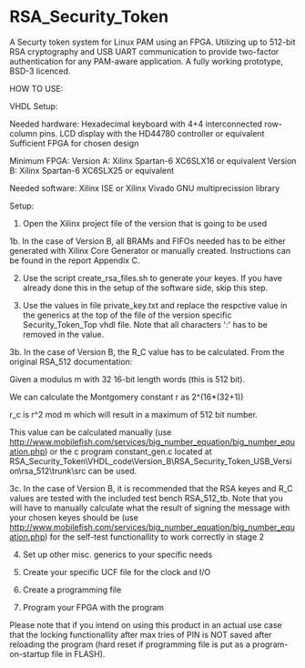 # RSA_Security_Token
A Securty token system for Linux PAM using an FPGA. Utilizing up to 512-bit RSA cryptography and USB UART communication to provide two-factor authentication for any PAM-aware application. A fully working prototype, BSD-3 licenced.

HOW TO USE:

VHDL Setup:

Needed hardware:
Hexadecimal keyboard with 4+4 interconnected row-column pins. 
LCD display with the HD44780 controller or equivalent
Sufficient FPGA for chosen design

Minimum FPGA:
Version A: Xilinx Spartan-6 XC6SLX16 or equivalent
Version B: Xilinx Spartan-6 XC6SLX25 or equivalent

Needed software: 
Xilinx ISE or Xilinx Vivado
GNU multiprecission library

Setup:
1. Open the Xilinx project file of the version that is going to be used

1b. In the case of Version B, all BRAMs and FIFOs needed has to be either generated with Xilinx Core Generator or manually created. Instructions can be found in the report Appendix C.

2. Use the script create_rsa_files.sh to generate your keyes. If you have already done this in the setup of the software side, skip this step.

3. Use the values in file private_key.txt and replace the respctive value in the generics at the top of the file of the version specific Security_Token_Top vhdl file. Note that all characters ':' has to be removed in the value.

3b. In the case of Version B, the R_C value has to be calculated. From the original RSA_512 documentation: 

Given a modulus m with 32 16-bit length words (this is 512 bit). 

We can calculate the Montgomery constant r as 2^(16*(32+1))

r_c is r^2 mod m which will result in a maximum of 512 bit number. 

This value can be calculated manually (use http://www.mobilefish.com/services/big_number_equation/big_number_equation.php) or the c program constant_gen.c located at RSA_Security_Token\VHDL_code\Version_B\RSA_Security_Token_USB_Version\rsa_512\trunk\src can be used. 

3c. In the case of Version B, it is recommended that the RSA keyes and R_C values are tested with the included test bench RSA_512_tb. Note that you will have to manually calculate what the result of signing the message with your chosen keyes should be (use http://www.mobilefish.com/services/big_number_equation/big_number_equation.php) for the self-test functionallity to work correctly in stage 2

4. Set up other misc. generics to your specific needs

5. Create your specific UCF file for the clock and I/O

6. Create a programming file 

7. Program your FPGA with the program

Please note that if you intend on using this product in an actual use case that the locking functionallity after max tries of PIN is NOT saved after reloading the program (hard reset if programming file is put as a program-on-startup file in FLASH).

